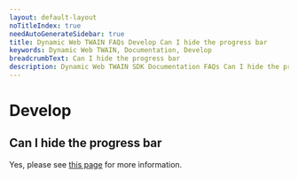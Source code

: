 ```yaml
---
layout: default-layout
noTitleIndex: true
needAutoGenerateSidebar: true
title: Dynamic Web TWAIN FAQs Develop Can I hide the progress bar
keywords: Dynamic Web TWAIN, Documentation, Develop
breadcrumbText: Can I hide the progress bar
description: Dynamic Web TWAIN SDK Documentation FAQs Can I hide the progress bar
---
```


# Develop

## Can I hide the progress bar

Yes, please see [this page]({{site.indepth}}features/ui.html#progress-bar) for more information.